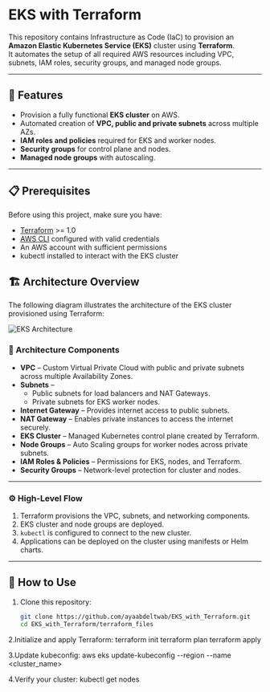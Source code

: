 # EKS with Terraform

This repository contains Infrastructure as Code (IaC) to provision an **Amazon Elastic Kubernetes Service (EKS)** cluster using **Terraform**.  
It automates the setup of all required AWS resources including VPC, subnets, IAM roles, security groups, and managed node groups.

---

## 🚀 Features
- Provision a fully functional **EKS cluster** on AWS.
- Automated creation of **VPC, public and private subnets** across multiple AZs.
- **IAM roles and policies** required for EKS and worker nodes.
- **Security groups** for control plane and nodes.
- **Managed node groups** with autoscaling.

---

## 📋 Prerequisites
Before using this project, make sure you have:
- [Terraform](https://www.terraform.io/downloads.html) >= 1.0
- [AWS CLI](https://docs.aws.amazon.com/cli/latest/userguide/install-cliv2.html) configured with valid credentials
- An AWS account with sufficient permissions
- kubectl installed to interact with the EKS cluster
## 🏗️ Architecture Overview

The following diagram illustrates the architecture of the EKS cluster provisioned using Terraform:

![EKS Architecture](./EKS_main_files/architecture-diagram.png)

### 🔹 Architecture Components
- **VPC** – Custom Virtual Private Cloud with public and private subnets across multiple Availability Zones.  
- **Subnets** –  
  - Public subnets for load balancers and NAT Gateways.  
  - Private subnets for EKS worker nodes.  
- **Internet Gateway** – Provides internet access to public subnets.  
- **NAT Gateway** – Enables private instances to access the internet securely.  
- **EKS Cluster** – Managed Kubernetes control plane created by Terraform.  
- **Node Groups** – Auto Scaling groups for worker nodes across private subnets.  
- **IAM Roles & Policies** – Permissions for EKS, nodes, and Terraform.  
- **Security Groups** – Network-level protection for cluster and nodes.

---

### ⚙️ High-Level Flow
1. Terraform provisions the VPC, subnets, and networking components.  
2. EKS cluster and node groups are deployed.  
3. `kubectl` is configured to connect to the new cluster.  
4. Applications can be deployed on the cluster using manifests or Helm charts.
   
---

## 🧠 How to Use
1. Clone this repository:
   ```bash
   git clone https://github.com/ayaabdeltwab/EKS_with_Terraform.git
   cd EKS_with_Terraform/terraform_files
   
2.Initialize and apply Terraform:
  terraform init
  terraform plan
  terraform apply

3.Update kubeconfig:
 aws eks update-kubeconfig --region <region> --name <cluster_name>

4.Verify your cluster:
 kubectl get nodes



